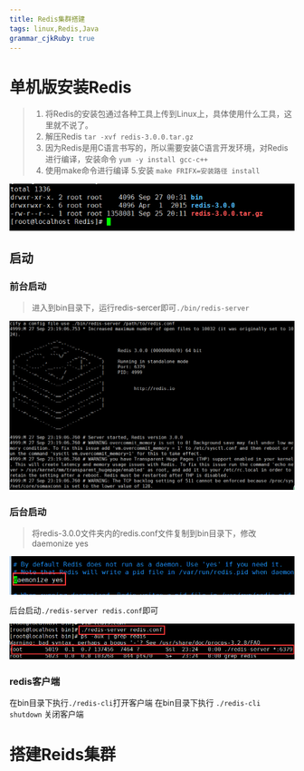 ```yaml
---
title: Redis集群搭建
tags: linux,Redis,Java
grammar_cjkRuby: true
---
```


# 单机版安装Redis

> 1.  将Redis的安装包通过各种工具上传到Linux上，具体使用什么工具，这里就不说了。
> 2.  解压Redis `tar -xvf redis-3.0.0.tar.gz `
> 3.  因为Redis是用C语言书写的，所以需要安装C语言开发环境，对Redis进行编译，安装命令 `yum -y install gcc-c++`
> 4. 使用make命令进行编译
> 5.安装 `make FRIFX=安装路径 install`


![安装完成示意图][1]

## 启动
### 前台启动
> 进入到bin目录下，运行redis-sercer即可`./bin/redis-server`

![启动成功][2]

### 后台启动
> 将redis-3.0.0文件夹内的redis.conf文件复制到bin目录下，修改daemonize yes

![enter description here][3]

后台启动`./redis-server redis.conf`即可

![enter description here][4]

### redis客户端
在bin目录下执行`./redis-cli`打开客户端
在bin目录下执行 `./redis-cli shutdown` 关闭客户端

# 搭建Reids集群




  [1]: https://www.github.com/xiesen310/notes_Images/raw/master/images/1506579372821.jpg
  [2]: https://www.github.com/xiesen310/notes_Images/raw/master/images/1506579560706.jpg
  [3]: https://www.github.com/xiesen310/notes_Images/raw/master/images/1506579764600.jpg
  [4]: https://www.github.com/xiesen310/notes_Images/raw/master/images/1506579904818.jpg